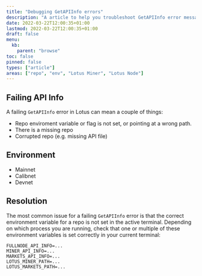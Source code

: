 ```yaml
---
title: "Debugging GetAPIInfo errors"
description: "A article to help you troubleshoot GetAPIInfo error messages"
date: 2022-03-22T12:00:35+01:00
lastmod: 2022-03-22T12:00:35+01:00
draft: false
menu:
  kb:
    parent: "browse"
toc: false
pinned: false
types: ["article"]
areas: ["repo", "env", "Lotus Miner", "Lotus Node"]
---
```


## Failing API Info

A failing `GetAPIInfo` error in Lotus can mean a couple of things:

- Repo enviroment variable or flag is not set, or pointing at a wrong path.
- There is a missing repo
- Corrupted repo (e.g. missing API file)

## Environment

- Mainnet 
- Calibnet
- Devnet

## Resolution

The most common issue for a failing `GetAPIInfo` error is that the correct environment variable for a repo is not set in the active terminal. Depending on which process you are running, check that one or multiple of these environment variables is set correctly in your current terminal:

```plaintext
FULLNODE_API_INFO=...
MINER_API_INFO=...
MARKETS_API_INFO=...
LOTUS_MINER_PATH=...
LOTUS_MARKETS_PATH=...
```
